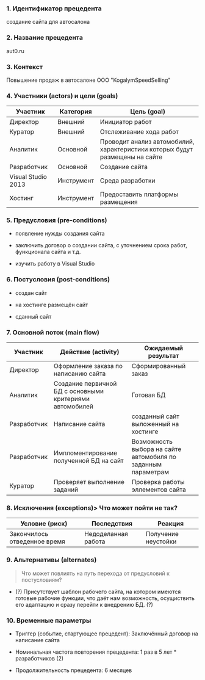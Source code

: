 ### 1. Идентификатор прецедента
создание сайта для автосалона

### 2. Название прецедента
aut0.ru

### 3. Контекст
Повышение продаж в автосалоне ООО "KogalymSpeedSelling"

### 4. Участники (actors) и цели (goals)

| Участник  | Категория  | Цель (goal) |
|---|---|---|
| Директор | Внешний  | Инициатор работ |
| Куратор | Внешний  | Отслеживание хода работ |
| Аналитик | Основной | Проводит анализ автомобилий, характеристики которых будут размещены на сайте |
| Разработчик  | Основной  | Создание сайта |
| Visual Studio 2013  | Инструмент  | Среда разработки |
| Хостинг  | Инструмент| Предоставить платформы размещения |

### 5. Предусловия (pre-conditions)
* появление нужды создания сайта

* заключить договор о создании сайта, с уточнением срока работ, функционала сайта и т.д.

* изучить работу в Visual Studio

### 6. Постусловия (post-conditions)
* создан сайт

* на хостинге размещён сайт

* сданный сайт 

### 7. Основной поток (main flow)
| Участник  | Действие (activity)  | Ожидаемый результат |
|---|---|---|
| Директор | Оформление заказа по написанию сайта | Сформированный заказ |
| Аналитик | Создание первичной БД с основными критериями автомобилей | Готовая БД |
| Разработчик  | Написание сайта | созданный сайт выложенный на хостинге |
| Разработчик | Импломентирование полученной БД на сайт | Возможность выбора на сайте автомобиля по заданным параметрам |
| Куратор | Проверяет выполнение заданий | Проверка работы эллементов сайта |

### 8. Исключения (exceptions)> Что может пойти не так?

| Условие (риск) | Последствия | Реакция |
|---|---|---|
| Закончилось отведенное время | Недоделанная работа | Получение неустойки |


### 9. Альтернативы (alternates)
> Что может повлиять на путь перехода от предусловий к постусловиям?
* (?) Присутствует шаблон рабочего сайта, на котором имеются готовые рабочие функции, что даёт нам возможность, осущиствить его адаптацию и сразу перейти к внедрению БД. (?)
### 10. Временные параметры

* Триггер (событие, стартующее прецедент): Заключённый договор на написание сайта

* Номинальная частота повторения прецедента: 1 раз в 5 лет * разработчиков (2)

* Продолжительность прецедента: 6 месяцев

